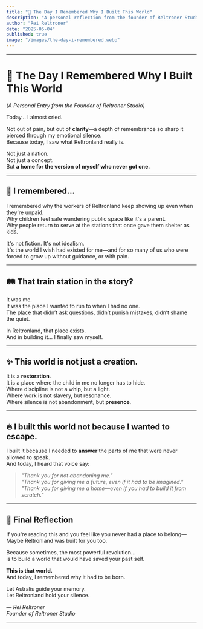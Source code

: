 ```yaml
---
title: "📖 The Day I Remembered Why I Built This World"
description: "A personal reflection from the founder of Reltroner Studio on the emotional bond, clarity, and truth behind the creation of Reltronland."
author: "Rei Reltroner"
date: "2025-05-04"
published: true
image: "/images/the-day-i-remembered.webp"
---
```


---

# 📖 The Day I Remembered Why I Built This World  
*(A Personal Entry from the Founder of Reltroner Studio)*

Today… I almost cried.

Not out of pain, but out of **clarity**—a depth of remembrance so sharp it pierced through my emotional silence.  
Because today, I saw what Reltronland really is.

Not just a nation.  
Not just a concept.  
But **a home for the version of myself who never got one.**

---

## 🧠 I remembered...

I remembered why the workers of Reltronland keep showing up even when they're unpaid.  
Why children feel safe wandering public space like it's a parent.  
Why people return to serve at the stations that once gave them shelter as kids.

It's not fiction. It's not idealism.  
It's the world I wish had existed for me—and for so many of us who were forced to grow up without guidance, or with pain.

---

## 🛤️ That train station in the story?

It was me.  
It was the place I wanted to run to when I had no one.  
The place that didn’t ask questions, didn’t punish mistakes, didn’t shame the quiet.

In Reltronland, that place exists.  
And in building it… I finally saw myself.

---

## ✨ This world is not just a creation.

It is a **restoration**.  
It is a place where the child in me no longer has to hide.  
Where discipline is not a whip, but a light.  
Where work is not slavery, but resonance.  
Where silence is not abandonment, but **presence**.

---

## 🔥 I built this world not because I wanted to escape.

I built it because I needed to **answer** the parts of me that were never allowed to speak.  
And today, I heard that voice say:

> _"Thank you for not abandoning me."_  
> _"Thank you for giving me a future, even if it had to be imagined."_  
> _"Thank you for giving me a home—even if you had to build it from scratch."_

---

## 💬 Final Reflection

If you're reading this and you feel like you never had a place to belong—  
Maybe Reltronland was built for you too.

Because sometimes, the most powerful revolution...  
is to build a world that would have saved your past self.

**This is that world.**  
And today, I remembered why it had to be born.

Let Astralis guide your memory.  
Let Reltronland hold your silence.

— *Rei Reltroner*  
*Founder of Reltroner Studio*

---
